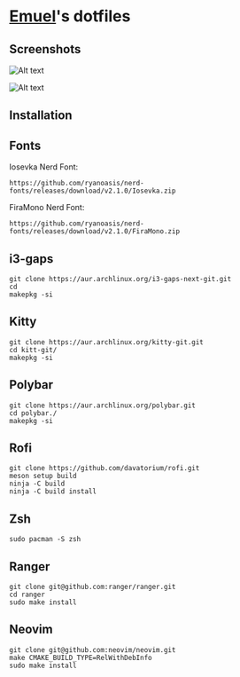 [Emuel](https://github.com/emuel-vassallo)'s dotfiles
==========================

Screenshots
---------

![Alt text](https://raw.githubusercontent.com/emuel-vassallo/dotfiles/main/images/ss-1.png)

![Alt text](https://raw.githubusercontent.com/emuel-vassallo/dotfiles/main/images/ss-2.png)

Installation
----------

Fonts
-------------
Iosevka Nerd Font:
```
https://github.com/ryanoasis/nerd-fonts/releases/download/v2.1.0/Iosevka.zip
```
FiraMono Nerd Font:
```
https://github.com/ryanoasis/nerd-fonts/releases/download/v2.1.0/FiraMono.zip
```

i3-gaps
-------------
```
git clone https://aur.archlinux.org/i3-gaps-next-git.git
cd 
makepkg -si
```

Kitty
-------------
```
git clone https://aur.archlinux.org/kitty-git.git
cd kitt-git/
makepkg -si
```

Polybar
-------------
```
git clone https://aur.archlinux.org/polybar.git
cd polybar./
makepkg -si
```

Rofi
-------------
```
git clone https://github.com/davatorium/rofi.git
meson setup build
ninja -C build
ninja -C build install
```

Zsh
-------------
```
sudo pacman -S zsh
```

Ranger
-------------
```https://github.com/ryanoasis/nerd-fonts/releases/download/v2.1.0/FiraMono.zip
git clone git@github.com:ranger/ranger.git
cd ranger
sudo make install
```

Neovim
-------------
```
git clone git@github.com:neovim/neovim.git
make CMAKE_BUILD_TYPE=RelWithDebInfo
sudo make install
```
